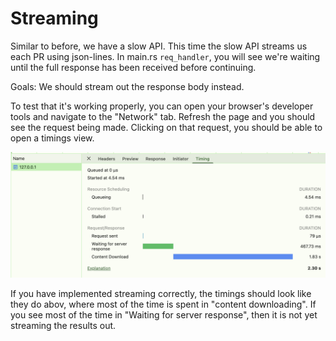 # Streaming

Similar to before, we have a slow API. This time the slow API streams us each PR using json-lines.
In main.rs `req_handler`, you will see we're waiting until the full response has been received before continuing.

Goals: We should stream out the response body instead.

To test that it's working properly, you can open your browser's developer tools and navigate to the "Network" tab.
Refresh the page and you should see the request being made. Clicking on that request, you should be able to open a timings view.

![timings](stream-timings.png)

If you have implemented streaming correctly, the timings should look like they do abov, where most of the time is spent in "content downloading".
If you see most of the time in "Waiting for server response", then it is not yet streaming the results out.
